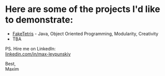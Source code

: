# Here are some of the projects I'd like to demonstrate:
- [FakeTetris](./JavaNotATetris-main/README.md) - Java, Object Oriented Programming, Modularity, Creativity
- TBA

PS. Hire me on LinkedIn: <br> 
[linkedin.com/in/max-leypunskiy](https://www.linkedin.com/in/max-leypunskiy/)

Best, <br>
Maxim
